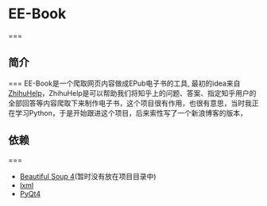 # EE-Book
===

## 简介
===
EE-Book是一个爬取网页内容做成EPub电子书的工具, 最初的idea来自[ZhihuHelp](https://github.com/YaoZeyuan/ZhihuHelp)，ZhihuHelp是可以帮助我们将知乎上的问题、答案、指定知乎用户的全部回答等内容爬取下来制作电子书，这个项目很有作用，也很有意思，当时我正在学习Python，于是开始跟进这个项目，后来索性写了一个新浪博客的版本，



## 依赖 
===
 * [Beautiful Soup 4](http://www.crummy.com/software/BeautifulSoup/)(暂时没有放在项目目录中)
 * [lxml](http://lxml.de/)
 * [PyQt4](https://www.riverbankcomputing.com/software/pyqt/download)